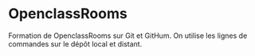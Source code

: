 # OpenclassRooms
Formation de OpenclassRooms sur Git et GitHum. On utilise les lignes de commandes sur le dépôt local et distant.
